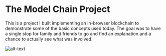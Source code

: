 # The Model Chain Project

This is a project I built implementing an in-browser blockchain to demonstrate some of the basic concepts used today.  The goal was to have a single stop for family and friends to go and find an explanation and a chance to actually see what was involved. 


![alt-text][screenshot]

[screenshot]: https://s3.us-east-2.amazonaws.com/cameronprofilephotos/model-blockchain.png "Screen shot of The Model Blockchain Project" 


